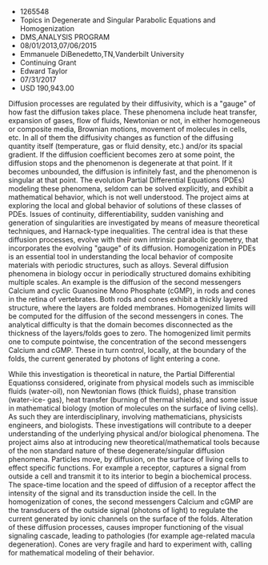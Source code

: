 
* 1265548
* Topics in Degenerate and Singular Parabolic Equations and Homogenization
* DMS,ANALYSIS PROGRAM
* 08/01/2013,07/06/2015
* Emmanuele DiBenedetto,TN,Vanderbilt University
* Continuing Grant
* Edward Taylor
* 07/31/2017
* USD 190,943.00

Diffusion processes are regulated by their diffusivity, which is a "gauge" of
how fast the diffusion takes place. These phenomena include heat transfer,
expansion of gases, flow of fluids, Newtonian or not, in either homogeneous or
composite media, Brownian motions, movement of molecules in cells, etc. In all
of them the diffusivity changes as function of the diffusing quantity itself
(temperature, gas or fluid density, etc.) and/or its spacial gradient. If the
diffusion coefficient becomes zero at some point, the diffusion stops and the
phenomenon is degenerate at that point. If it becomes unbounded, the diffusion
is infinitely fast, and the phenomenon is singular at that point. The evolution
Partial Differential Equations (PDEs) modeling these phenomena, seldom can be
solved explicitly, and exhibit a mathematical behavior, which is not well
understood. The project aims at exploring the local and global behavior of
solutions of these classes of PDEs. Issues of continuity, differentiability,
sudden vanishing and generation of singularities are investigated by means of
measure theoretical techniques, and Harnack-type inequalities. The central idea
is that these diffusion processes, evolve with their own intrinsic parabolic
geometry, that incorporates the evolving "gauge" of its diffusion.
Homogenization in PDEs is an essential tool in understanding the local behavior
of composite materials with periodic structures, such as alloys. Several
diffusion phenomena in biology occur in periodically structured domains
exhibiting multiple scales. An example is the diffusion of the second messengers
Calcium and cyclic Guanosine Mono Phosphate (cGMP), in rods and cones in the
retina of vertebrates. Both rods and cones exhibit a thickly layered structure,
where the layers are folded membranes. Homogenized limits will be computed for
the diffusion of the second messengers in cones. The analytical difficulty is
that the domain becomes disconnected as the thickness of the layers/folds goes
to zero. The homogenized limit permits one to compute pointwise, the
concentration of the second messengers Calcium and cGMP. These in turn control,
locally, at the boundary of the folds, the current generated by photons of light
entering a cone.

While this investigation is theoretical in nature, the Partial Differential
Equationss considered, originate from physical models such as immiscible fluids
(water-oil), non Newtonian flows (thick fluids), phase transition (water-ice-
gas), heat transfer (burning of thermal shields), and some issue in mathematical
biology (motion of molecules on the surface of living cells). As such they are
interdisciplinary, involving mathematicians, physicists engineers, and
biologists. These investigations will contribute to a deeper understanding of
the underlying physical and/or biological phenomena. The project aims also at
introducing new theoretical/mathematical tools because of the non standard
nature of these degenerate/singular diffusion phenomena. Particles move, by
diffusion, on the surface of living cells to effect specific functions. For
example a receptor, captures a signal from outside a cell and transmit it to its
interior to begin a biochemical process. The space-time location and the speed
of diffusion of a receptor affect the intensity of the signal and its
transduction inside the cell. In the homogenization of cones, the second
messengers Calcium and cGMP are the transducers of the outside signal (photons
of light) to regulate the current generated by ionic channels on the surface of
the folds. Alteration of these diffusion processes, causes improper functioning
of the visual signaling cascade, leading to pathologies (for example age-related
macula degeneration). Cones are very fragile and hard to experiment with,
calling for mathematical modeling of their behavior.
